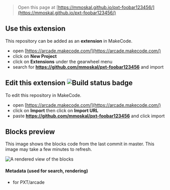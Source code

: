 > Open this page at [https://mmoskal.github.io/pxt-foobar123456/](https://mmoskal.github.io/pxt-foobar123456/)

## Use this extension

This repository can be added as an **extension** in MakeCode.

* open [https://arcade.makecode.com/](https://arcade.makecode.com/)
* click on **New Project**
* click on **Extensions** under the gearwheel menu
* search for **https://github.com/mmoskal/pxt-foobar123456** and import

## Edit this extension ![Build status badge](https://github.com/mmoskal/pxt-foobar123456/workflows/MakeCode/badge.svg)

To edit this repository in MakeCode.

* open [https://arcade.makecode.com/](https://arcade.makecode.com/)
* click on **Import** then click on **Import URL**
* paste **https://github.com/mmoskal/pxt-foobar123456** and click import

## Blocks preview

This image shows the blocks code from the last commit in master.
This image may take a few minutes to refresh.

![A rendered view of the blocks](https://github.com/mmoskal/pxt-foobar123456/raw/master/.github/makecode/blocks.png)

#### Metadata (used for search, rendering)

* for PXT/arcade
<script src="https://makecode.com/gh-pages-embed.js"></script><script>makeCodeRender("{{ site.makecode.home_url }}", "{{ site.github.owner_name }}/{{ site.github.repository_name }}");</script>
